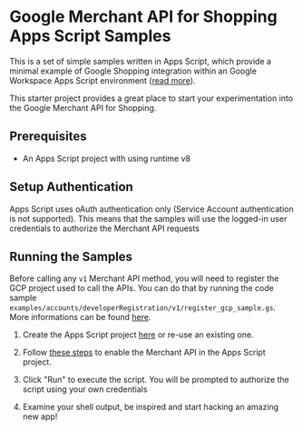 # Google Merchant API for Shopping Apps Script Samples

This is a set of simple samples written in Apps Script, which provide a minimal
example of Google Shopping integration within an Google Workspace Apps Script
environment ([read more](https://developers.google.com/apps-script/overview)).

This starter project provides a great place to start your experimentation into
the Google Merchant API for Shopping.

## Prerequisites

* An Apps Script project with using runtime v8

## Setup Authentication

Apps Script uses oAuth authentication only (Service Account authentication is
not supported). This means that the samples will use the logged-in user
credentials to authorize the Merchant API requests

## Running the Samples

Before calling any `v1` Merchant API method, you will need to register the GCP
project used to call the APIs. You can do that by running the code sample
`examples/accounts/developerRegistration/v1/register_gcp_sample.gs`.
More informations can be found [here](https://developers.google.com/merchant/api/guides/quickstart#register_as_a_developer).

1.  Create the Apps Script project [here](https://script.google.com/u/1/home) or re-use an existing one.

1.  Follow [these steps](https://developers.google.com/apps-script/advanced/merchant-api) to enable the Merchant API in the Apps Script project.

1.  Click "Run" to execute the script. You will be prompted to authorize the script using your own credentials

1.  Examine your shell output, be inspired and start hacking an amazing new app!